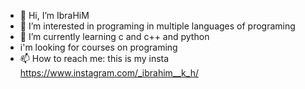 - 👋 Hi, I’m IbraHiM
- 👀 I’m interested in  programing in multiple languages of programing
- 🌱 I’m currently learning c and c++ and python
- i'm looking for courses on programing 
- 📫 How to reach me: this is my insta https://www.instagram.com/_ibrahim__k_h/

<!---
IbraHiiM440/IbraHiiM440 is a ✨ special ✨ repository because its `README.md` (this file) appears on your GitHub profile.
You can click the Preview link to take a look at your changes.
--->
